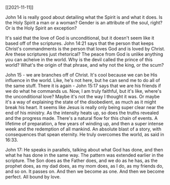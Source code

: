 [[2021-11-11]]

John 14 is really good about detailing what the Spirit is and what it does. 
Is the Holy Spirit a man or a woman? Gender is an attribute of the soul, right? Or is the Holy Spirit an exception? 

It's said that the love of God is unconditional, but it doesn't seem like it based off of the scriptures. John 14:21 says that the person that keeps Christ's commandments is the person that loves God and is loved by Christ. Are these scriptures just rhetorical?
The peace from God is unlike anything you can acheive in the world. 
Why is the devil called the prince of this world? What's the origin of that phrase, and why not the king, or the scum? 

John 15 - we are branches off of Christ. It's cool because we can be His influence in the world. Like, he's not here, but he can send me to do all of the same stuff. 
There it is again - John 15:17 says that we are his friends if we do what he commands us. 
Now, I am truly faithful, but it's like, where's the unconditional love? 
Maybe it's not the way I thought it was. Or maybe it's a way of explaining the state of the disobedient, as much as it might break his heart. 
It seems like Jesus is really only being super clear near the end of his ministry. As the intensity heats up, so does the truths revealed and the progress made. There's a natural flow for this chain of events. A lifetime of preparation, a few years of winding up, and then a super intense week and the redemption of all mankind. An absolute blast of a story, with consequences that spean eternity. He truly overcomes the world, as said in 16:33.


John 17: He speaks in parallels, talking about what God has done, and then what he has done in the same way. The pattern was extended earlier in the scripture. The Son does as the Father does, and we do as he has, as the prophet does, as my dad does, as my mom does, as I do, as my friends do, and so on. It passes on. And then we become as one. And then we become perfect. All bound by love.